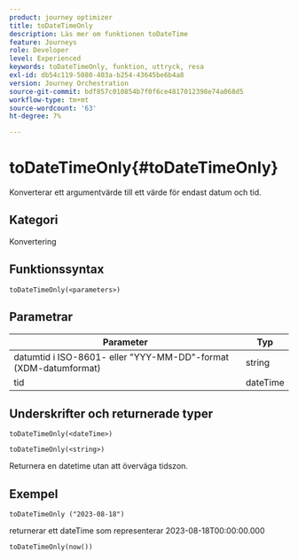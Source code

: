 ```yaml
---
product: journey optimizer
title: toDateTimeOnly
description: Läs mer om funktionen toDateTime
feature: Journeys
role: Developer
level: Experienced
keywords: toDateTimeOnly, funktion, uttryck, resa
exl-id: db54c119-5080-403a-b254-43645be6b4a8
version: Journey Orchestration
source-git-commit: bdf857c010854b7f0f6ce4817012398e74a068d5
workflow-type: tm+mt
source-wordcount: '63'
ht-degree: 7%

---
```


# toDateTimeOnly{#toDateTimeOnly}

Konverterar ett argumentvärde till ett värde för endast datum och tid.

## Kategori

Konvertering

## Funktionssyntax

`toDateTimeOnly(<parameters>)`

## Parametrar

| Parameter | Typ |
|-----------|------------------|
| datumtid i ISO-8601- eller &quot;YYY-MM-DD&quot;-format (XDM-datumformat) | string |
| tid | dateTime |

## Underskrifter och returnerade typer

`toDateTimeOnly(<dateTime>)`

`toDateTimeOnly(<string>)`
<!--`toDateTimeOnly(<integer>,<integer>,<integer>)`
`toDateTimeOnly(<integer>,<integer>,<integer>,<integer>,<integer>,<integer>)`-->

Returnera en datetime utan att överväga tidszon.

## Exempel

`toDateTimeOnly ("2023-08-18")`

returnerar ett dateTime som representerar 2023-08-18T00:00:00.000

`toDateTimeOnly(now())`

<!--`toDateTimeOnly(2016,8,18,23,17,59)`

Returns 2016-08-18T23:17:59.000.

`toDateTimeOnly(2016,8,18)`

Returns 2016-08-18T00:00:00.000.-->
